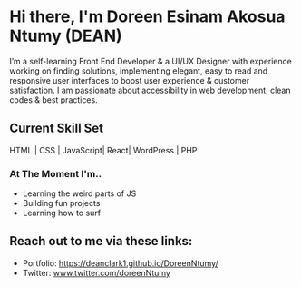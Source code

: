 # Hi there, I'm Doreen Esinam Akosua Ntumy (DEAN) 

I’m a self-learning Front End Developer & a UI/UX Designer with experience working on finding solutions, implementing elegant, easy to read and responsive user interfaces to boost user experience & customer satisfaction. I am passionate about accessibility in web development, clean codes & best practices.

## Current Skill Set
HTML | CSS | JavaScript| React| WordPress | PHP 

### At The Moment I'm..
- Learning the weird parts of JS 
- Building fun projects
- Learning how to surf

## Reach out to me via these links:

- Portfolio: https://deanclark1.github.io/DoreenNtumy/
- Twitter: www.twitter.com/doreenNtumy
